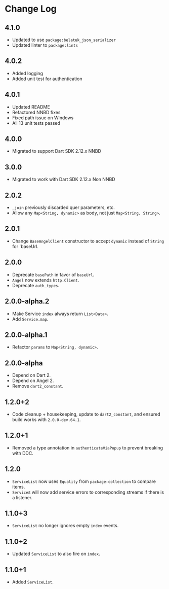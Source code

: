 # Change Log

## 4.1.0

* Updated to use `package:belatuk_json_serializer`
* Updated linter to `package:lints`

## 4.0.2

* Added logging
* Added unit test for authentication

## 4.0.1

* Updated README
* Refactored NNBD fixes
* Fixed path issue on Windows
* All 13 unit tests passed

## 4.0.0

* Migrated to support Dart SDK 2.12.x NNBD

## 3.0.0

* Migrated to work with Dart SDK 2.12.x Non NNBD

## 2.0.2

* `_join` previously discarded quer parameters, etc.
* Allow any `Map<String, dynamic>` as body, not just `Map<String, String>`.

## 2.0.1

* Change `BaseAngelClient` constructor to accept `dynamic` instead of `String` for `baseUrl.

## 2.0.0

* Deprecate `basePath` in favor of `baseUrl`.
* `Angel` now extends `http.Client`.
* Deprecate `auth_types`.

## 2.0.0-alpha.2

* Make Service `index` always return `List<Data>`.
* Add `Service.map`.

## 2.0.0-alpha.1

* Refactor `params` to `Map<String, dynamic>`.

## 2.0.0-alpha

* Depend on Dart 2.
* Depend on Angel 2.
* Remove `dart2_constant`.

## 1.2.0+2

* Code cleanup + housekeeping, update to `dart2_constant`, and
ensured build works with `2.0.0-dev.64.1`.

## 1.2.0+1

* Removed a type annotation in `authenticateViaPopup` to prevent breaking with DDC.

## 1.2.0

* `ServiceList` now uses `Equality` from `package:collection` to compare items.
* `Service`s will now add service errors to corresponding streams if there is a listener.

## 1.1.0+3

* `ServiceList` no longer ignores empty `index` events.

## 1.1.0+2

* Updated `ServiceList` to also fire on `index`.

## 1.1.0+1

* Added `ServiceList`.
